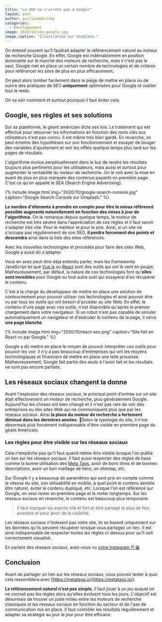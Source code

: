 ```yaml
---
title: "Le SEO ne s'arrête pas à Google"
layout: post
author: guillaumebriday
categories:
  - Développement
image: 2020/10/seo-google.jpg
image_caption: "Illustration sur Unsplash."
---
```


On entend souvent qu'il faudrait adapter le référencement naturel au moteur de recherche Google. En effet, Google est indéniablement en position dominante sur le marché des moteurs de recherche, mais il n'est pas le seul. Google met en place un certain nombre de technologies et de critères pour référencer les sites de plus en plus efficacement.

On peut alors tomber facilement dans le piège de mettre en place ou de suivre des pratiques de SEO **uniquement** optimisées pour Google et oublier tout le reste.

On va voir comment et surtout pourquoi il faut éviter cela.

## Google, ses règles et ses solutions

Sur sa plateforme, le géant américain dicte ses lois. Le traitement qui est effectué pour retourner les informations en fonction des mots clés aux utilisateurs n'est pas connu. Il est même très bien gardé. En revanche, on peut émettre des hypothèses sur son fonctionnement et essayer de bouger des variables d'ajustement et voir les effets quelque temps plus tard sur les pages de résultats.

L'algorithme évolue perpétuellement dans le but de rendre les résultats toujours plus pertinents pour les utilisateurs, mais aussi et surtout pour augmenter la rentabilité du moteur de recherche. On le voit avec la mise en avant de plus en plus marquée des contenus payants en première page. C'est ce qu'on appelle le SEA (Search Engine Advertising).

{% include image.html img="2020/10/google-search-console.jpg" caption="Google Search Console sur Unsplash." %}

**Le nombre d'éléments à prendre en compte pour être le mieux référencé possible augmente naturellement en fonction des mises à jour de l'algorithme.** On le remarque depuis quelque temps, le moteur de recherche est très sévère dans l'appréciation de ces règles et il faut savoir s'adapter très vite. Pour le meilleur et pour le pire. Ainsi, si un site ne s'occupe pas régulièrement de son SEO, **il perdra forcement des points et descendra** ainsi dans la liste des sites référencés.

Avec les nouvelles technologies et procédés pour faire des sites Web, Google a aussi dû s'adapter.

Vous en avez peut-être déjà entendu parler, mais les frameworks JavaScript tel que [Vue.js](https://vuejs.org/) ou [React](https://reactjs.org/) sont des outils qui ont le vent en poupe. Malheureusement, par défaut, la nature de ces technologies font qu'**elles sont invisibles** pour Google ou tout autre outil qui essayerai d'en récupérer le contenu.

C'est à la charge du développeur de mettre en place une solution de contournement pour pouvoir utiliser ces technologies et ainsi pouvoir être vu par tous les outils qui ont besoin d'accéder au site Web. En effet, le contenu d'une page avec ces outils, n'est disponible qu'après le premier chargement dans votre navigateur. Si un robot n'est pas capable de simuler automatiquement un navigateur et d'exécuter le contenu de la page, il verra **une page blanche**.

{% include image.html img="2020/10/react-seo.png" caption="Site fait en React vu par Google." %}

Google a dû mettre en place le moyen de pouvoir interpréter ces outils pour pouvoir les voir. Il n'y a pas beaucoup d'entreprises qui ont les moyens technologiques et financiers de mettre en place une telle prouesse. Malheureusement, Google fait partie des seuls à l'avoir fait et les résultats ne sont pas encore parfaits.

## Les réseaux sociaux changent la donne

Avant l'explosion des réseaux sociaux, le principal point d'entrée sur un site était effectivement un moteur de recherche, plus généralement Google. Aujourd'hui les choses ont bien changé et il n'est pas rare de voir des entreprises ou des sites Web qui ne communiquent plus que par les réseaux sociaux. Ainsi **la place du moteur de recherche a fortement diminué dans les dernières années**. Selon la typologie du site, il n'est désormais plus forcément indispensable d'être visible en première page du géant Américain.

### Les règles pour être visible sur les réseaux sociaux
Cela n'empêche pas qu'il faut quand même être visible lorsque l'on publie un lien sur les réseaux sociaux. Il faut aussi respecter des règles de base comme la bonne utilisation des [Meta Tags](https://en.wikipedia.org/wiki/Meta_element), avoir de bons titres et de bonnes descriptions, avoir un bon maillage de liens, un sitemap, etc.

Sur Google il y a beaucoup de paramètres qui sont pris en compte comme la vitesse du site, son utilisabilité en mobile, à quel point le contenu semble être naturel, éviter le contenu dupliqué, etc. Lorsque l'on est référencé sur Google, on veut rester en première page et le rester longtemps. Sur les réseaux sociaux en revanche, le contenu est beaucoup plus temporaire.

> Il faut marquer les esprits vite et fort et être partagé le plus de fois possible et pour avoir de la visibilité.

Les réseaux sociaux n'indexent pas votre site, ils se basent uniquement sur les données qu'ils peuvent récupérer lorsque vous partagez un lien. Il est ainsi indispensable de respecter toutes les règles ci-dessus pour qu'il soit correctement visualisé.

En parlant des réseaux sociaux, avez-vous vu [notre Instagram ?! 😁](https://www.instagram.com/studiohblyon/)

## Conclusion

Avant de partager un lien sur les réseaux sociaux, vous pouvez tester à quoi cela ressemblera avec [https://metatags.io](https://metatags.io/).

**Le référencement naturel n'est pas simple**, il faut jouer à un jeu auquel on ne connait pas les règles alors qu'elles évoluent tous les jours. L'objectif est désormais de trouver un juste milieu entre les moteurs de recherche classiques et les réseaux sociaux en fonction du secteur et de l'axe de communication mis en place. Il faut contrôler les résultats régulièrement et adapter sa stratégie au jour le jour pour être efficace.
